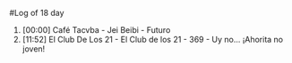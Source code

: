 #Log of 18 day

1. [00:00] Café Tacvba - Jei Beibi - Futuro
1. [11:52] El Club De Los 21 - El Club de los 21 - 369 - Uy no... ¡Ahorita no joven!
